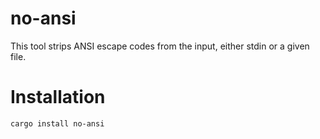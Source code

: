 
# no-ansi

This tool strips ANSI escape codes from the input, either stdin or a given file.

# Installation

    cargo install no-ansi